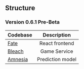 ## Structure

### Version 0.6.1 Pre-Beta

| Codebase |      Description      |
| :------- | :-------------------: |
| [Fate](./fate)     |    React frontend     |
| [Bleach](./bleach)   |     Game Service      |
| [Amnesia](./amnesia)  |    Prediction model   |
